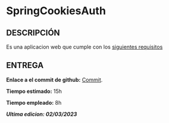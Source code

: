 # SpringCookiesAuth

## DESCRIPCIÓN

Es una aplicacion web que cumple con los [siguientes requisitos](https://github.com/TheCoderGamer/SpringCookiesAuth/blob/main/Autenticación%20con%20cookies.pdf) 

## ENTREGA

**Enlace a el commit de github:** [Commit](https://github.com/TheCoderGamer/SpringCookiesAuth/commit/d2c52001bdd7ac31b879b1cc2d3b91a26e3589ce).

**Tiempo estimado:** 15h

**Tiempo empleado:** 8h


***Ultima edicion: 02/03/2023***
